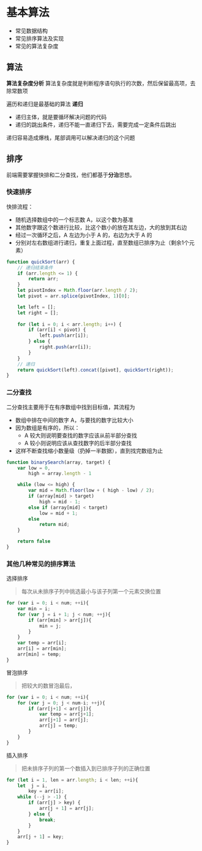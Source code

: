 基本算法
===

* 常见数据结构
* 常见排序算法及实现
* 常见的算法复杂度



## 算法
**算法复杂度分析**
算法复杂度就是判断程序语句执行的次数，然后保留最高项，去除常数项

遍历和递归是最基础的算法
**递归**
* 递归主体，就是要循环解决问题的代码
* 递归的跳出条件，递归不能一直递归下去，需要完成一定条件后跳出

递归容易造成爆栈，尾部调用可以解决递归的这个问题

## 排序
前端需要掌握快排和二分查找，他们都基于**分治**思想。

### 快速排序
快排流程：
* 随机选择数组中的一个标志数 A，以这个数为基准
* 其他数字跟这个数进行比较，比这个数小的放在其左边，大的放到其右边
* 经过一次循环之后，A 左边为小于 A 的，右边为大于 A 的
* 分别对左右数组进行递归，重复上面过程，直至数组已排序为止（剩余1个元素）

```js
function quickSort(arr) {
    // 递归结束条件
    if (arr.length <= 1) {
        return arr;
    }
    let pivotIndex = Math.floor(arr.length / 2);
    let pivot = arr.splice(pivotIndex, 1)[0];

    let left = [];
    let right = [];
    
    for (let i = 0; i < arr.length; i++) {
        if (arr[i] < pivot) {
            left.push(arr[i]);
        } else {
            right.push(arr[i]);
        }
    }
    // 递归
    return quickSort(left).concat([pivot], quickSort(right));
}
```

### 二分查找
二分查找主要用于在有序数组中找到目标值，其流程为
* 数组中排在中间的数字 A，与要找的数字比较大小
* 因为数组是有序的，所以： 
    * A 较大则说明要查找的数字应该从前半部分查找
    * A 较小则说明应该从查找数字的后半部分查找
* 这样不断查找缩小数量级（扔掉一半数据），直到找完数组为止

```js
function binarySearch(array, target) {
    var low = 0,
        high = array.length - 1

    while (low <= high) {
        var mid = Math.floor(low + ( high - low) / 2);
        if (array[mid] > target)
            high = mid - 1;
        else if (array[mid] < target)
            low = mid + 1;
        else
            return mid;
    }

    return false
}
```

### 其他几种常见的排序算法
选择排序
> 每次从未排序子列中挑选最小与该子列第一个元素交换位置
```js
for (var i = 0; i < num; ++i){
    var min = i;
    for (var j = i + 1; j < num; ++j){
        if (arr[min] > arr[j]){
            min = j;
        }
    }
    var temp = arr[i];
    arr[i] = arr[min];
    arr[min] = temp;
}
```

冒泡排序
> 把较大的数冒泡最后，
```js
for (var i = 0; i < num; ++i){
    for (var j = 0; j < num-i; ++j){
        if (arr[j+1] < arr[j]){
            var temp = arr[j+1];
            arr[j+1] = arr[j];
            arr[j] = temp;
        }
    }
}
```
插入排序
> 把未排序子列的第一个数插入到已排序子列的正确位置
```js
for (let i = 1, len = arr.length; i < len; ++i){
    let  j = i,
        key = arr[i];
    while (--j > -1) {
        if (arr[j] > key) {
            arr[j + 1] = arr[j];
        } else {
            break;
        }
    }
    arr[j + 1] = key;
}

```